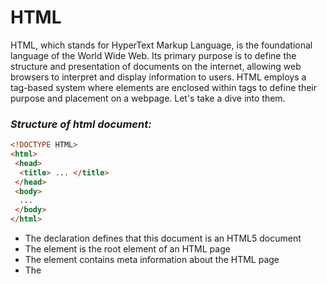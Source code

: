 # HTML

HTML, which stands for HyperText Markup Language, is the foundational language of the World Wide Web. Its primary purpose is to define the structure and presentation of documents on the internet, allowing web browsers to interpret and display information to users. HTML employs a tag-based system where elements are enclosed within tags to define their purpose and placement on a webpage. Let's take a dive into them.

### _Structure of html document:_
```html
<!DOCTYPE HTML>
<html>
 <head>
  <title> ... </title>
 </head>
 <body>
  ...
 </body>
</html>
```
* The <!DOCTYPE html> declaration defines that this document is an HTML5 document
* The <html> element is the root element of an HTML page
* The <head> element contains meta information about the HTML page
* The <title> element specifies a title for the HTML page (which is shown in the browser's title bar or in the page's tab)
* The <body> element defines the document's body, and is a container for all the visible contents, such as headings, paragraphs, images, hyperlinks, tables, lists, etc.

## HTML Basic tags

### _Heading_
```html
<h1> Hello world! </h1>
<h2> Hello world! </h2>
<h3> Hello world! </h3>
<h6> Hello world! </h6>
```
### _Paragraph_
```html
<body>
  <p> ... </p>
</body>
```
### _HTML links_
```html
<a href="https://www.google.com/">Click here</a>
```
### _HTML Images_
```html
<img src="https://www.tarento.com/images/common/logo.png" alt="Tarento logo">
```
You can also add attributes like height and width.

### __


